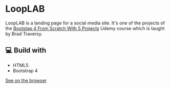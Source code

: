 # LoopLAB

LoopLAB is a landing page for a social media site. It's one of the projects of the [Bootstap 4 From Scratch With 5 Projects](https://www.udemy.com/course/bootstrap-4-from-scratch-with-5-projects/) Udemy course which is taught by Brad Traversy.

## 💻 Build with

- HTML5
- Bootstrap 4

[See on the browser](https://yousefelshabrawy.github.io/LoopLAB/)
